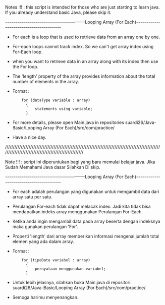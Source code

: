 Notes !!! : this script is intended for those who are just starting to learn java. If you already understand basic Java, please skip it.

----------------------------------------Looping Array (For Each)----------------------------------------

- For each is a loop that is used to retrieve data from an array one by one.

- For-each loops cannot track index. So we can't get array index using For-Each loop.

- when you want to retrieve data in an array along with its index then use the For loop.

- The 'length' property of the array provides information about the total number of elements in the array.

- Format : 

          for (dataType variable : array) 
            { 
                statements using variable;
            }
            
- For more details, please open Main.java in repositories suardi26/Java-Basic/Looping Array (For Each)/src/com/practice/

- Have a nice day.

/////////////////////////////////////////////////////////////////////////////////////////////////////////////////////////////////////////////////////

Note !!! : script ini diperuntukan bagi yang baru memulai belajar java. Jika Sudah Memahami Java dasar Silahkan Di skip.

----------------------------------------Looping Array (For Each)----------------------------------------

- For each adalah perulangan yang digunakan untuk mengambil data dari array satu per satu.

- Perulangan For-each tidak dapat melacak index. Jadi kita tidak bisa mendapatkan indeks array menggunakan Perulangan For-Each.

- Ketika anda ingin mengambil data pada array beserta dengan indeksnya maka gunakan perulangan 'For'.

- Properti 'length' dari array memberikan informasi mengenai jumlah total elemen yang ada dalam array.

- Format : 

          for (tipeData variabel : array) 
            { 
                pernyataan menggunakan variabel;
            }
            
- Untuk lebih jelasnya, silahkan buka Main.java di repositori suardi26/Java-Basic/Looping Array (For Each)/src/com/practice/.

- Semoga harimu menyenangkan.
